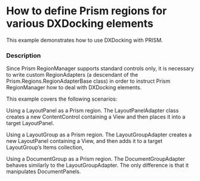 # How to define Prism regions for various DXDocking elements


<p>This example demonstrates how to use DXDocking with PRISM.</p>


<h3>Description</h3>

<p>Since Prism RegionManager supports standard controls only, it is necessary to write custom RegionAdapters (a descendant of the Prism.Regions.RegionAdapterBase class) in order to instruct Prism RegionManager how to deal with DXDocking elements.</p>
<p>This example covers the following scenarios:</p>
<p>Using a LayoutPanel as a Prism region. The LayoutPanelAdapter class creates a new ContentControl containing a View and then places it into a target LayoutPanel.</p>
<p>Using a LayoutGroup as a Prism region. The LayoutGroupAdapter creates a new LayoutPanel containing a View, and then adds it to a target LayoutGroup&rsquo;s Items collection,</p>
<p>Using a DocumentGroup as a Prism region. The DocumentGroupAdapter behaves similarly to the LayoutGroupAdapter. The only difference is that it manipulates DocumentPanels.</p>

<br/>


